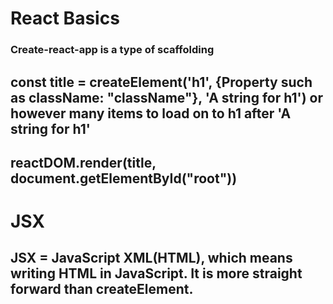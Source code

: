 # React Basics

### Create-react-app is a type of scaffolding

## const **title** = createElement('h1', {Property such as className: "className"}, 'A string for h1') or however many items to load on to h1 after 'A string for h1'

## reactDOM.render(**title**, document.getElementById("root"))

# JSX

## JSX = JavaScript XML(HTML), which means writing HTML in JavaScript. It is more straight forward than createElement.